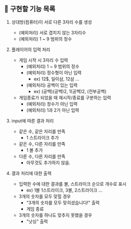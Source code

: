 ## 📌 구현할 기능 목록

1. 상대방(컴퓨터)이 서로 다른 3자리 수를 생성
    - (예외처리) 서로 겹치지 않는 3자리수
    - (예외처리) 1 ~ 9 범위의 정수

2. 플레이어의 입력 처리
    - 게임 시작 시 3자리 수 입력
        - (예외처리) 1 ~ 9 범위의 정수
        - (예외처리) 정수형이 아닌 입력
            - ex) 12$, 일이삼, 12삼 ...
        - (예외처리) 공백이 있는 입력
            - ex) (공백)(공백)2, 1(공백)2, (전부공백)
    - 게임종료가 되었을 때 재시작/종료를 구분하는 입력
        - (예외처리) 정수가 아닌 입력
        - (예외처리) 1과 2가 아닌 입력

3. input에 따른 결과 처리
    - 같은 수, 같은 자리를 만족
        - 1 스트라이크 추가
    - 같은 수, 다른 자리를 만족
        - 1 볼 추가
    - 다른 수, 다른 자리를 만족
        - 아무것도 추가하지 않음.

4. 결과 처리에 대한 출력
    - 입력한 수에 대한 결과를 볼, 스트라이크 순으로 개수로 표시
        - ex) 1볼 1스트라이크, 3볼, 2스트라이크 ...
    - 3개의 숫자를 모두 맞힐 경우
        - "3개의 숫자를 모두 맞히셨습니다!" 출력
        - 게임 종료
    - 3개의 숫자를 하나도 맞추지 못했을 경우
        - "낫싱" 출력